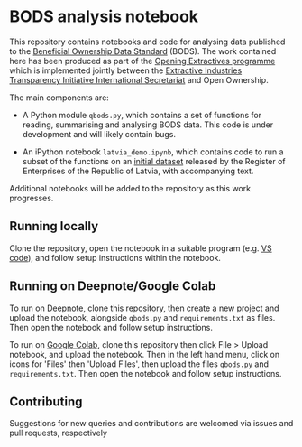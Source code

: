 # BODS analysis notebook

This repository contains notebooks and code for analysing data published to the [Beneficial Ownership Data Standard](https://standard.openownership.org/) (BODS). The work contained here has been produced as part of the [Opening Extractives programme](https://www.openownership.org/en/topics/opening-extractives/) which is implemented jointly between the [Extractive Industries Transparency Initiative International Secretariat](https://eiti.org/opening-extractives) and Open Ownership.

The main components are:

- A Python module `qbods.py`, which contains a set of functions for reading, summarising and analysing BODS data. This code is under development and will likely contain bugs.

- An iPython notebook `latvia_demo.ipynb`, which contains code to run a subset of the functions on an [initial dataset](https://data.gov.lv/dati/lv/dataset/plg-bods/resource/19a7d5f5-5586-4de2-a710-fc7145a129f2) released by the Register of Enterprises of the Republic of Latvia, with accompanying text.

Additional notebooks will be added to the repository as this work progresses.

## Running locally

Clone the repository, open the notebook in a suitable program (e.g. [VS code](https://code.visualstudio.com/)), and follow setup instructions within the notebook.

## Running on Deepnote/Google Colab

To run on [Deepnote](https://deepnote.com/), clone this repository, then create a new project and upload the notebook, alongside `qbods.py` and `requirements.txt` as files. Then open the notebook and follow setup instructions.

To run on [Google Colab](https://colab.research.google.com/), clone this repository then click File > Upload notebook, and upload the notebook. Then in the left hand menu, click on icons for 'Files' then 'Upload Files', then upload the files `qbods.py` and `requirements.txt`. Then open the notebook and follow setup instructions.

## Contributing

Suggestions for new queries and contributions are welcomed via issues and pull requests, respectively